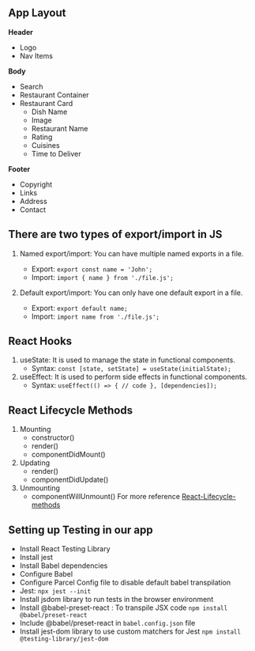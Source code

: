 ## App Layout
**Header**
  - Logo
  - Nav Items

 **Body**
 - Search
 - Restaurant Container
 - Restaurant Card
    - Dish Name
    - Image
    - Restaurant Name
    - Rating
    - Cuisines
    - Time to Deliver

 **Footer**
 - Copyright
 - Links
 - Address
 - Contact


## There are two types of export/import in JS
1. Named export/import: You can have multiple named exports in a file.
    - Export: `export const name = 'John';`
    - Import: `import { name } from './file.js';`

2. Default export/import: You can only have one default export in a file.
    - Export: `export default name;`
    - Import: `import name from './file.js';`

## React Hooks
1. useState: It is used to manage the state in functional components.
    - Syntax: `const [state, setState] = useState(initialState);`
2. useEffect: It is used to perform side effects in functional components.
    - Syntax: `useEffect(() => { // code }, [dependencies]);`

## React Lifecycle Methods
1. Mounting
    - constructor()
    - render()
    - componentDidMount()
2. Updating
    - render()
    - componentDidUpdate()
3. Unmounting
    - componentWillUnmount()
For more reference [React-Lifecycle-methods](https://projects.wojtekmaj.pl/react-lifecycle-methods-diagram/)


## Setting up Testing in our app
- Install React Testing Library
- Install jest
- Install Babel dependencies
- Configure Babel
- Configure Parcel Config file to disable default babel transpilation
- Jest: `npx jest --init`
- Install jsdom library to run tests in the browser environment
- Install @babel-preset-react : To transpile JSX code `npm install @babel/preset-react`
- Include @babel/preset-react in `babel.config.json` file
- Install jest-dom library to use custom matchers for Jest `npm install @testing-library/jest-dom`